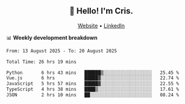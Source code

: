 
<h2 align="center">👋 Hello! I'm Cris.</h2>
<p align="center">
  <a href="https://www.criscunas.dev">Website</a> •
  <a href="https://www.linkedin.com/in/cristophercunas/">LinkedIn</a> 
</p>


📊 **Weekly development breakdown**
<!--START_SECTION:waka-->

```txt
From: 13 August 2025 - To: 20 August 2025

Total Time: 26 hrs 19 mins

Python       6 hrs 43 mins   ██████▒░░░░░░░░░░░░░░░░░░   25.45 %
Vue.js       6 hrs           █████▓░░░░░░░░░░░░░░░░░░░   22.74 %
JavaScript   5 hrs 57 mins   █████▓░░░░░░░░░░░░░░░░░░░   22.55 %
TypeScript   4 hrs 38 mins   ████▒░░░░░░░░░░░░░░░░░░░░   17.61 %
JSON         2 hrs 10 mins   ██░░░░░░░░░░░░░░░░░░░░░░░   08.24 %
```

<!--END_SECTION:waka-->
